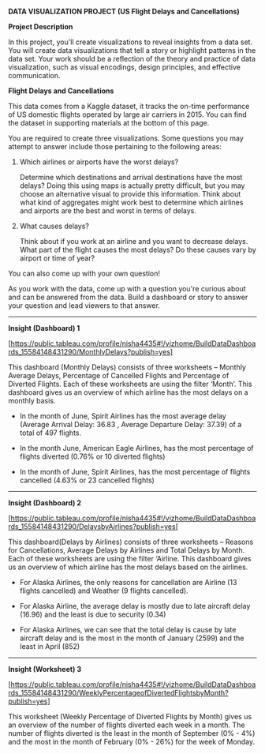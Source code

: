 **DATA VISUALIZATION PROJECT (US Flight Delays and Cancellations)**


**Project Description**

In this project, you'll create visualizations to reveal insights from a data set. You will create data visualizations that tell a story or highlight patterns in the data set. Your work should be a reflection of the theory and practice of data visualization, such as visual encodings, design principles, and effective communication.


**Flight Delays and Cancellations**

This data comes from a Kaggle dataset, it tracks the on-time performance of US domestic flights operated by large air carriers in 2015. You can find the dataset in supporting materials at the bottom of this page.


You are required to create three visualizations. Some questions you may attempt to answer include those pertaining to the following areas:


1. Which airlines or airports have the worst delays?

	Determine which destinations and arrival destinations have the most delays? Doing this using maps is actually pretty difficult, but you may choose an alternative visual to provide this information. Think about what kind of aggregates might work best to determine which airlines and airports are the best and worst in terms of delays.

2. What causes delays?

	Think about if you work at an airline and you want to decrease delays. What part of the flight causes the most delays? Do these causes vary by airport or time of year?

You can also come up with your own question!

As you work with the data, come up with a question you're curious about and can be answered from the data. Build a dashboard or story to answer your question and lead viewers to that answer.


---

**Insight (Dashboard) 1**

[https://public.tableau.com/profile/nisha4435#!/vizhome/BuildDataDashboards_15584148431290/MonthlyDelays?publish=yes]

This dashboard (Monthly Delays) consists of three worksheets – Monthly Average Delays, Percentage of Cancelled Flights and Percentage of Diverted Flights. Each of these worksheets are using the filter ‘Month’. This dashboard gives us an overview of which airline has the most delays on a monthly basis.

* In the month of June, Spirit Airlines has the most average delay (Average Arrival Delay: 36.83 , Average Departure Delay: 37.39) of a total of 497 flights.

* In the month June, American Eagle Airlines, has the most percentage of flights diverted (0.76% or 10 diverted flights)

* In the month of June, Spirit Airlines, has the most percentage of flights cancelled (4.63% or 23 cancelled flights)


---


**Insight (Dashboard) 2**

[https://public.tableau.com/profile/nisha4435#!/vizhome/BuildDataDashboards_15584148431290/DelaysbyAirlines?publish=yes[

This dashboard(Delays by Airlines) consists of three worksheets – Reasons for Cancellations, Average Delays by Airlines and Total Delays by Month. Each of these worksheets are using the filter ‘Airline. This dashboard gives us an overview of which airline has the most delays based on the airlines.

* For Alaska Airlines, the only reasons for cancellation are Airline (13 flights cancelled) and Weather (9 flights cancelled).

* For Alaska Airline, the average delay is mostly due to late aircraft delay (16.96) and the least is due to security (0.34)

* For Alaska Airlines, we can see that the total delay is cause by late aircraft delay and is the most in the month of January (2599) and the least in April (852)


---


**Insight (Worksheet) 3**

[https://public.tableau.com/profile/nisha4435#!/vizhome/BuildDataDashboards_15584148431290/WeeklyPercentageofDivertedFlightsbyMonth?publish=yes]

This worksheet (Weekly Percentage of  Diverted Flights by Month) gives us an overview of the number of flights diverted each week in a month. The number of flights diverted is the least in the month of September (0% - 4%) and the most in the month of February (0% - 26%) for the week of Monday.
